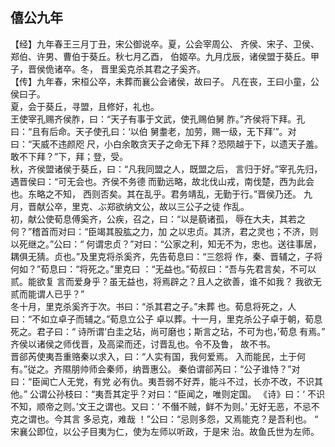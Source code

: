 ## 僖公九年

【经】九年春王三月丁丑，宋公御说卒。夏，公会宰周公、
齐侯、宋子、卫侯、郑伯、许男、曹伯于葵丘。秋七月乙酉，
伯姬卒。九月戊辰，诸侯盟于葵丘。甲子，晋侯佹诸卒。冬，
晋里奚克杀其君之子奚齐。  
【传】九年春，宋桓公卒，未葬而襄公会诸侯，故曰子。
凡在丧，王曰小童，公侯曰子。  
夏，会于葵丘，寻盟，且修好，礼也。  
王使宰孔赐齐侯胙，曰：“天子有事于文武，使孔赐伯舅
胙。”齐侯将下拜。孔曰：“且有后命。天子使孔曰：‘以伯
舅耋老，加劳，赐一级，无下拜’”。对曰：“天威不违颜咫
尺，小白余敢贪天子之命无下拜？恐陨越于下，以遗天子羞。
敢不下拜？”下，拜；登，受。  
秋，齐侯盟诸侯于葵丘，曰：“凡我同盟之人，既盟之后，
言归于好。”宰孔先归，遇晋侯曰：“可无会也。齐侯不务德
而勤远略，故北伐山戎，南伐楚，西为此会也。东略之不知，
西则否矣。其在乱乎。君务靖乱，无勤于行。”晋侯乃还。
九月，晋献公卒，里克、ぶ郑欲纳文公，故以三公子之徒
作乱。  
初，献公使荀息傅奚齐，公疾，召之，曰：“以是藐诸孤，
辱在大夫，其若之何？”稽首而对曰：“臣竭其股肱之力，加
之以忠贞。其济，君之灵也；不济，则以死继之。”公曰：“
何谓忠贞？”对曰：“公家之利，知无不为，忠也。送往事居，
耦俱无猜。贞也。”及里克将杀奚齐，先告荀息曰：“三怨将
作，秦、晋辅之，子将何如？”荀息曰：“将死之。”里克曰
：“无益也。”荀叔曰：“吾与先君言矣，不可以贰。能欲复
言而爱身乎？虽无益也，将焉辟之？且人之欲善，谁不如我？
我欲无贰而能谓人已乎？”  
冬十月，里克杀奚齐于次。书曰：“杀其君之子。”未葬
也。荀息将死之，人曰：“不如立卓子而辅之。”荀息立公子
卓以葬。十一月，里克杀公子卓于朝，荀息死之。君子曰：“
诗所谓‘白圭之玷，尚可磨也；斯言之玷，不可为也，’荀息
有焉。”  
齐侯以诸侯之师伐晋，及高梁而还，讨晋乱也。令不及鲁，
故不书。  
晋郤芮使夷吾重赂秦以求入，曰：“人实有国，我何爱焉。
入而能民，土于何有。”従之。齐隰朋帅师会秦师，纳晋惠公。
秦伯谓郤芮曰：“公子谁恃？”对曰：“臣闻亡人无党，有党
必有仇。夷吾弱不好弄，能斗不过，长亦不改，不识其他。”
公谓公孙枝曰：“夷吾其定乎？对曰：“臣闻之，唯则定国。
《诗》曰：‘ 不识不知，顺帝之则。’文王之谓也。又曰：‘
不僭不贼，鲜不为则。’ 无好无恶，不忌不克之谓也。今其言
多忌克，难哉 ！”公曰：“忌则多怨，又焉能克？是吾利也。
“
宋襄公即位，以公子目夷为仁，使为左师以听政，于是宋
治。故鱼氏世为左师。  

